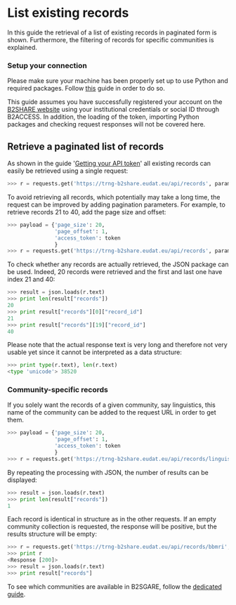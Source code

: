 # List existing records
In this guide the retrieval of a list of existing records in paginated form is shown. Furthermore, the filtering of records for specific communities is explained.

### Setup your connection
Please make sure your machine has been properly set up to use Python and required packages. Follow [this](A_Setup_and_install.md) guide in order to do so.

This guide assumes you have successfully registered your account on the [B2SHARE website](https://trng-b2share.eudat.eu) using your institutional credentials or social ID through B2ACCESS. In addition, the loading of the token, importing Python packages and checking request responses will not be covered here.

## Retrieve a paginated list of records
As shown in the guide '[Getting your API token](00_Getting_your_API_token.md)' all existing records can easily be retrieved using a single request:

```python
>>> r = requests.get('https://trng-b2share.eudat.eu/api/records', params={'access_token': token}, verify=False)
```

To avoid retrieving all records, which potentially may take a long time, the request can be improved by adding pagination parameters.
For example, to retrieve records 21 to 40, add the page size and offset:

```python
>>> payload = {'page_size': 20,
               'page_offset': 1,
               'access_token': token
               }
>>> r = requests.get('https://trng-b2share.eudat.eu/api/records', params=payload, verify=False)
```

To check whether any records are actually retrieved, the JSON package can be used. Indeed, 20 records were retrieved and the first and last one have index 21 and 40:

```python
>>> result = json.loads(r.text)
>>> print len(result["records"])
20
>>> print result["records"][0]["record_id"]
21
>>> print result["records"][19]["record_id"]
40
```

Please note that the actual response text is very long and therefore not very usable yet since it cannot be interpreted as a data structure:

```python
>>> print type(r.text), len(r.text)
<type 'unicode'> 38520
```

### Community-specific records
If you solely want the records of a given community, say linguistics, this name of the community can be added to the request URL in order to get them.

```python
>>> payload = {'page_size': 20,
               'page_offset': 1,
               'access_token': token
               }
>>> r = requests.get('https://trng-b2share.eudat.eu/api/records/linguistics', params=payload, verify=False)
```

By repeating the processing with JSON, the number of results can be displayed:
```python
>>> result = json.loads(r.text)
>>> print len(result["records"])
1
```

Each record is identical in structure as in the other requests. If an empty community collection is requested, the response will be positive, but the results structure will be empty:
```python
>>> r = requests.get('https://trng-b2share.eudat.eu/api/records/bbmri', params=payload, verify=False)
>>> print r
<Response [200]>
>>> result = json.loads(r.text)
>>> print result["records"]
```

To see which communities are available in B2SGARE, follow the [dedicated guide](03_Communities.md#list-all-communities).